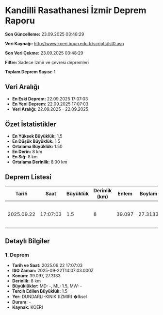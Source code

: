 # Kandilli Rasathanesi İzmir Deprem Raporu

**Son Güncelleme:** 23.09.2025 03:48:29

**Veri Kaynağı:** http://www.koeri.boun.edu.tr/scripts/lst0.asp

**Son Veri Çekme:** 23.09.2025 03:48:29

**Filtre:** Sadece İzmir ve çevresi depremleri

**Toplam Deprem Sayısı:** 1

## Veri Aralığı

- **En Eski Deprem:** 22.09.2025 17:07:03
- **En Yeni Deprem:** 22.09.2025 17:07:03
- **Veri Aralığı:** 22.09.2025 - 22.09.2025

## Özet İstatistikler

- **En Yüksek Büyüklük:** 1.5
- **En Düşük Büyüklük:** 1.5
- **Ortalama Büyüklük:** 1.50
- **En Derin:** 8 km
- **En Sığ:** 8 km
- **Ortalama Derinlik:** 8.00 km

## Deprem Listesi

| Tarih | Saat | Büyüklük | Derinlik (km) | Enlem | Boylam | Konum | Durum |
|-------|------|----------|---------------|-------|--------|-------|-------|
| 2025.09.22 | 17:07:03 | 1.5 | 8 | 39.097 | 27.3133 | DUNDARLI-KINIK (IZMIR) �lksel | - |

## Detaylı Bilgiler

### 1. Deprem

- **Tarih ve Saat:** 2025.09.22 17:07:03
- **ISO Zaman:** 2025-09-22T14:07:03.000Z
- **Konum:** 39.097, 27.3133
- **Derinlik:** 8 km
- **Büyüklükler:** MD: -, ML: 1.5, MW: -
- **Tercih Edilen Büyüklük:** 1.5
- **Yer:** DUNDARLI-KINIK (IZMIR) �lksel
- **Durum:** -
- **Kaynak:** KOERI

